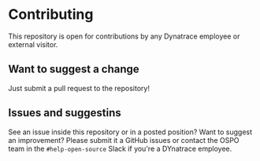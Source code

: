 # Contributing

This repository is open for contributions by any Dynatrace employee or external visitor.

## Want to suggest a change

Just submit a pull request to the repository!

## Issues and suggestins

See an issue inside this repository or in a posted position?
Want to suggest an improvement?
Please submit it a GitHub issues or
contact the OSPO team in the `#help-open-source` Slack if you're a DYnatrace employee.
